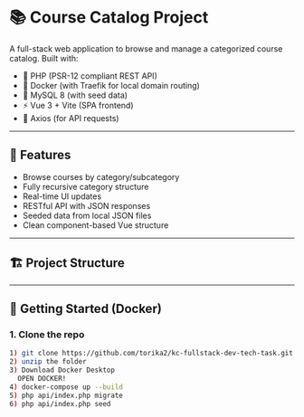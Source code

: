 # 📚 Course Catalog Project

A full-stack web application to browse and manage a categorized course catalog. Built with:

- 🐘 PHP (PSR-12 compliant REST API)
- 🐳 Docker (with Traefik for local domain routing)
- 🌱 MySQL 8 (with seed data)
- ⚡ Vue 3 + Vite (SPA frontend)
- 🔗 Axios (for API requests)

---

## 🚀 Features

- Browse courses by category/subcategory
- Fully recursive category structure
- Real-time UI updates
- RESTful API with JSON responses
- Seeded data from local JSON files
- Clean component-based Vue structure

---

## 🏗️ Project Structure

---

## 🐳 Getting Started (Docker)

### 1. Clone the repo

```bash
1) git clone https://github.com/torika2/kc-fullstack-dev-tech-task.git
2) unzip the folder
3) Download Docker Desktop
  OPEN DOCKER!
4) docker-compose up --build
5) php api/index.php migrate
6) php api/index.php seed
